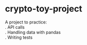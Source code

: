 # crypto-toy-project

A project to practice:  
. API calls  
. Handling data with pandas  
. Writing tests  
